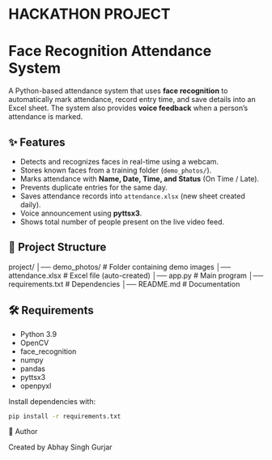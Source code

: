 # HACKATHON PROJECT

# Face Recognition Attendance System

A Python-based attendance system that uses **face recognition** to automatically mark attendance, record entry time, and save details into an Excel sheet. The system also provides **voice feedback** when a person’s attendance is marked.

## ✨ Features
- Detects and recognizes faces in real-time using a webcam.
- Stores known faces from a training folder (`demo_photos/`).
- Marks attendance with **Name, Date, Time, and Status** (On Time / Late).
- Prevents duplicate entries for the same day.
- Saves attendance records into `attendance.xlsx` (new sheet created daily).
- Voice announcement using **pyttsx3**.
- Shows total number of people present on the live video feed.

## 📂 Project Structure
project/
│── demo_photos/          # Folder containing demo  images
│── attendance.xlsx       # Excel file (auto-created)
│── app.py               # Main program
│── requirements.txt      # Dependencies
│── README.md             # Documentation

## 🛠️ Requirements
- Python 3.9
- OpenCV
- face_recognition
- numpy
- pandas
- pyttsx3
- openpyxl

Install dependencies with:

```bash
pip install -r requirements.txt
```
👤 Author

Created by Abhay Singh Gurjar
